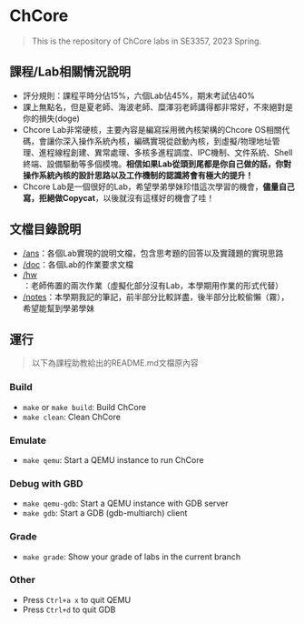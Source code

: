 # ChCore

>  This is the repository of ChCore labs in SE3357, 2023 Spring.

## 課程/Lab相關情況說明

- 評分規則：課程平時分佔15%，六個Lab佔45%，期末考試佔40%
- 課上無點名，但是夏老師、海波老師、糜澤羽老師講得都非常好，不來絕對是你的損失(doge)
- Chcore Lab非常硬核，主要內容是編寫採用微內核架構的Chcore OS相關代碼，會讓你深入操作系統內核，編碼實現從啟動內核，到虛擬/物理地址管理、進程線程創建、異常處理、多核多進程調度、IPC機制、文件系統、Shell終端、設備驅動等多個模塊。**相信如果Lab從頭到尾都是你自己做的話，你對操作系統內核的設計思路以及工作機制的認識將會有極大的提升！**
- Chcore Lab是一個很好的Lab，希望學弟學妹珍惜這次學習的機會，**儘量自己寫，拒絕做Copycat**，以後就沒有這樣好的機會了哇！



## 文檔目錄說明

- [/ans](./ans)：各個Lab實現的說明文檔，包含思考題的回答以及實踐題的實現思路
- [/doc](./doc)：各個Lab的作業要求文檔
- [/hw](./hw)：老師佈置的兩次作業（虛擬化部分沒有Lab，本學期用作業的形式代替）
- [/notes](./notes)：本學期我記的筆記，前半部分比較詳盡，後半部分比較偷懶（霧），希望能幫到學弟學妹



## 運行

> 以下為課程助教給出的README.md文檔原內容

### Build

- `make` or `make build`: Build ChCore
- `make clean`: Clean ChCore

### Emulate

- `make qemu`: Start a QEMU instance to run ChCore

### Debug with GBD

- `make qemu-gdb`: Start a QEMU instance with GDB server
- `make gdb`: Start a GDB (gdb-multiarch) client

### Grade

- `make grade`: Show your grade of labs in the current branch

### Other

- Press `Ctrl+a x` to quit QEMU
- Press `Ctrl+d` to quit GDB
